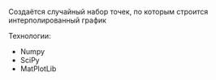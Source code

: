 Создаётся случайный набор точек, по которым строится интерполированный график  

Технологии:
- Numpy
- SciPy
- MatPlotLib
